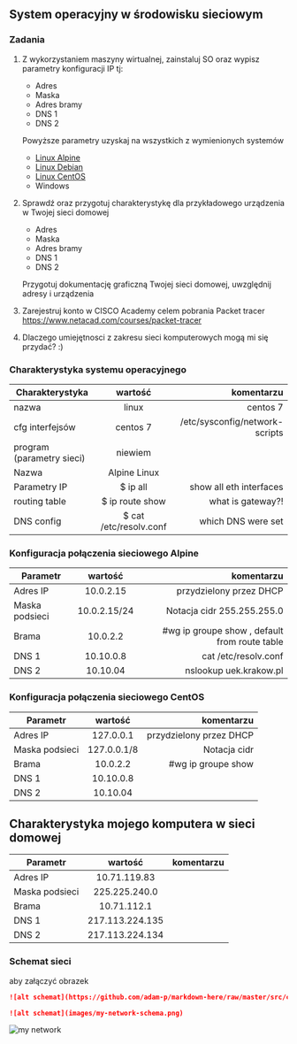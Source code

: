 ## System operacyjny w środowisku sieciowym

### Zadania


1. Z wykorzystaniem maszyny wirtualnej, zainstaluj SO oraz wypisz parametry konfiguracji IP tj:
   * Adres
   * Maska
   * Adres bramy
   * DNS 1
   * DNS 2
    
    Powyższe parametry uzyskaj na wszystkich z wymienionych systemów

   * [Linux Alpine](https://alpinelinux.org/)
   * [Linux Debian](https://www.debian.org/)
   * [Linux CentOS](https://www.centos.org/)
   * Windows 

2. Sprawdź oraz przygotuj charakterystykę dla przykładowego urządzenia w Twojej sieci domowej
   * Adres
   * Maska
   * Adres bramy
   * DNS 1
   * DNS 2
  
    Przygotuj dokumentację graficzną Twojej sieci domowej, uwzględnij adresy i urządzenia

3. Zarejestruj konto w CISCO Academy celem pobrania Packet tracer
   https://www.netacad.com/courses/packet-tracer

4. Dlaczego umiejętnosci z zakresu sieci komputerowych mogą mi się przydać? :)


### Charakterystyka systemu operacyjnego

| Charakterystyka           | wartość               | komentarzu                |
| -------------             |:-------------:        | -----:                    |
| nazwa                     | linux                 | centos 7                  |
| cfg interfejsów           | centos 7 | /etc/sysconfig/network-scripts         |
| program (parametry sieci) | niewiem               |                           |
| Nazwa                     | Alpine Linux              |                           |
| Parametry IP              | $ ip all              |show all eth interfaces  |
| routing table             | $ ip route show       | what is gateway?!  |
| DNS config                | $ cat /etc/resolv.conf| which DNS  were set                   |

### Konfiguracja połączenia sieciowego Alpine

| Parametr      | wartość       | komentarzu |
| ------------- |:-------------:| -----:|
| Adres IP      | 10.0.2.15     | przydzielony przez DHCP |
| Maska podsieci| 10.0.2.15/24  | Notacja cidr 255.255.255.0 | 
| Brama         | 10.0.2.2      | #wg ip groupe show , default from route table|
| DNS 1         | 10.10.0.8     | cat /etc/resolv.conf |
| DNS 2         | 10.10.04      | nslookup uek.krakow.pl |

### Konfiguracja połączenia sieciowego CentOS

| Parametr      | wartość       | komentarzu |
| ------------- |:-------------:| -----:|
| Adres IP      | 127.0.0.1     | przydzielony przez DHCP |
| Maska podsieci| 127.0.0.1/8   | Notacja cidr | 
| Brama         | 10.0.2.2      | #wg ip groupe show |
| DNS 1         | 10.10.0.8     |  |
| DNS 2         | 10.10.04      |  |


## Charakterystyka mojego komputera w sieci domowej

| Parametr      | wartość       | komentarzu |
| ------------- |:-------------:| -----:|
| Adres IP      | 10.71.119.83  |  |
| Maska podsieci| 225.225.240.0 |  | 
| Brama         | 10.71.112.1   |  |
| DNS 1         | 217.113.224.135     |  |
| DNS 2         | 217.113.224.134      |  |

### Schemat sieci

aby załączyć obrazek 

```markdown
![alt schemat](https://github.com/adam-p/markdown-here/raw/master/src/common/images/icon48.png)![alt schemat](https://github.com/adam-p/markdown-here/raw/master/src/common/images/icon48.png)

![alt schemat](images/my-network-schema.png)
```

![my network](network.png)

